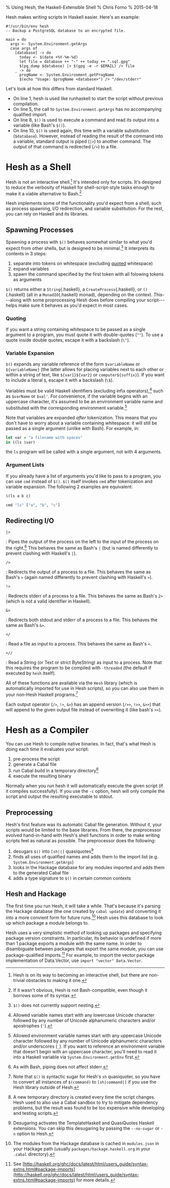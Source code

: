 % Using Hesh, the Haskell-Extensible Shell
% Chris Forno
% 2015-04-18

Hesh makes writing scripts in Haskell easier. Here's an example:

``` {.haskell .numberLines}
#!/usr/bin/env hesh
-- Backup a PostgreSQL database to an encrypted file.

main = do
  args <- System.Environment.getArgs
  case args of
    [database] -> do
      today <- $(date +%Y-%m-%d)
      let file = database ++ "-" ++ today ++ ".sql.gpg"
      $(pg_dump $database) |> $(gpg -e -r $EMAIL) /> file
    _ -> do
      progName <- System.Environment.getProgName
      $(echo "Usage: $progName <database>") /> "/dev/stderr"
```

Let's look at how this differs from standard Haskell.

* On line 1, hesh is used like runhaskell to start the script without previous compilation.
* On line 5, the call to `System.Environment.getArgs` has no accompanying qualified import.
* On line 8, `$()` is used to execute a command and read its output into a variable (like Bash's `$()`).
* On line 10, `$()` is used again, this time with a variable substitution (`$database`). However, instead of reading the result of the command into a variable, standard output is piped (`|>`) to another command. The output of that command is redirected (`/>`) to a file.

# Hesh as a Shell

Hesh is not an interactive shell.[^interactive] It's intended only for scripts. It's designed to reduce the verbosity of Haskell for shell-script-style tasks enough to make it a viable alternative to Bash.[^compatibility]

Hesh implements some of the functionality you'd expect from a shell, such as process spawning, I/O redirection, and variable substitution. For the rest, you can rely on Haskell and its libraries.

## Spawning Processes

Spawning a process with `$()` behaves somewhat similar to what you'd expect from other shells, but is designed to be minimal.[^nesting] It interprets its contents in 3 steps:

1. separate into tokens on whitespace (excluding [quoted](#quoting) whitespace)
2. expand variables
3. spawn the command specified by the first token with all folowing tokens as arguments

`$()` returns either a `String`{.haskell}, a `CreateProcess`{.haskell}, or `()`{.haskell} (all in a `MonadIO`{.haskell} monad), depending on the context. This---along with some proprocessing Hesh does before compiling your script---helps make sure it behaves as you'd expect in most cases.

### Quoting

If you want a string containing whitespace to be passed as a single argument to a program, you must quote it with double-quotes (`""`). To use a quote inside double quotes, escape it with a backslash (`\"`).

### Variable Expansion

`$()` expands any variable reference of the form `$variableName` or `${variableName}` (the latter allows for placing variables next to each other or within a string of text, like `${var1}${var2}` or `computer${suffix}`). If you want to include a literal `$`, escape it with a backslash (`\$`).

Variables must be valid Haskell identifiers (excluding infix operators),[^haskellvariables] such as `$varName` or `$val'`. For convenience, if the variable begins with an uppercase character, it's assumed to be an environment variable name and substituted with the corresponding environment variable.[^environmentvariables]

Note that variables are expanded *after* tokenization. This means that you don't have to worry about a variable containing whitespace: it will still be passed as a single argument (unlike with Bash). For example, in:

```haskell
let var = "a filename with spaces"
in $(ls $var)
```

the `ls` program will be called with a single argument, not with 4 arguments.

### Argument Lists

If you already have a list of arguments you'd like to pass to a program, you can use `cmd` instead of `$()`. `$()` itself invokes `cmd` after tokenization and variable expansion. The following 2 examples are equivalent:

```haskell
$(ls a b c)
```

```haskell
cmd "ls" ["a", "b", "c"]
```

## Redirecting I/O

`|>`

:   Pipes the output of the process on the left to the input of the process on the right.[^pipestderr] This behaves the same as Bash's `|` (but is named differently to prevent clashing with Haskell's `|`).

`/>`

:   Redirects the output of a process to a file. This behaves the same as Bash's `>` (again named differently to prevent clashing with Haskell's `>`).

`!>`

:   Redirects stderr of a process to a file. This behaves the same as Bash's `2>` (which is not a valid identifier in Haskell).

`&>`

:   Redirects both stdout and stderr of a process to a file. This behaves the same as Bash's `&>`.

`</`

:   Read a file as input to a process. This behaves the same as Bash's `<`.

`<//`

:   Read a String (or Text or strict ByteString) as input to a process. Note that this requires the program to be compiled with `-threaded` (the default if executed by `hesh` itself).

All of these functions are available via the `Hesh` library (which is automatically imported for use in Hesh scripts), so you can also use them in your non-Hesh Haskell programs.[^sugar]

Each output operator (`/>`, `!>`, `&>`) has an append version (`/>>`, `!>>`, `&>>`) that will append to the given output file instead of overwriting it (like bash's `>>`).

# Hesh as a Compiler

You can use Hesh to compile native binaries. In fact, that's what Hesh is doing each time it evaluates your script:

1. pre-process the script
2. generate a Cabal file
3. run Cabal build in a temporary directory[^tmpdir]
4. execute the resulting binary

Normally when you run hesh it will automatically execute the given script (if it compiles successfully). If you use the `-c` option, hesh will only compile the script and output the resulting executable to stdout.

## Preprocessing

Hesh's first feature was its automatic Cabal file generation. Without it, your scripts would be limited to the base libraries. From there, the preprocessor evolved hand-in-hand with Hesh's shell functions in order to make writing scripts feel as natural as possible. The preprocessor does the following:

1. desugars `$()` into `[sh||]` quasiquotes[^nosugar]
2. finds all uses of qualified names and adds them to the import list (e.g. `System.Environment.getArgs`)
3. looks in the Hackage database for any modules imported and adds them to the generated Cabal file
4. adds a type signature to `$()` in certain common contexts

## Hesh and Hackage

The first time you run Hesh, it will take a while. That's because it's parsing the Hackage database (the one created by `cabal update`) and converting it into a more convient form for future runs.[^hackagecache] Hesh uses this database to look up which package a module belongs to.

Hesh uses a very simplistic method of looking up packages and specifying package version constraints. In particular, its behavior is undefined if more than 1 package exports a module with the same name. In order to disambiguate between packages that export the same module, you can use package-qualified imports.[^packageimports] For example, to import the vector package implementation of Data.Vector, use `import "vector" Data.Vector`.

[^interactive]: Hesh is on its way to becoming an interactive shell, but there are non-trivial obstacles to making it one.

[^compatibility]: If it wasn't obvious, Hesh is not Bash-compatible, even though it borrows some of its syntax.

[^sugar]: Note that `$()` is syntactic sugar for Hesh's `sh` quasiquoter, so you have to convert all instances of `$(command)` to `[sh|command|]` if you use the Hesh library outside of Hesh.

[^pipestderr]: As with Bash, piping does not affect stderr.

[^nesting]: `$()` does not currently support nesting.

[^haskellvariables]: Allowed variable names start with any lowercase Unicode character followed by any number of Unicode alphanumeric characters and/or apostrophes (`'`).

[^environmentvariables]: Allowed environment variable names start with any uppercase Unicode character followed by any number of Unicode alphanumeric characters and/or underscores (`_`). If you want to reference an environment variable that doesn't begin with an uppercase character, you'll need to read it into a Haskell variable via `System.Environment.getEnv` first.

[^tmpdir]: A new temporary directory is created every time the script changes. Hesh used to also use a Cabal sandbox to try to mitigate dependency problems, but the result was found to be too expensive while developing and testing scripts.

[^nosugar]: Desugaring activates the TemplateHaskell and QuasiQuotes Haskell extensions. You can skip this desugaring by passing the `--no-sugar` or `-n` option to Hesh.

[^hackagecache]: The modules from the Hackage database is cached in `modules.json` in your Hackage path (usually `packages/hackage.haskell.org` in your `.cabal` directory).

[^packageimports]: See [http://haskell.org/ghc/docs/latest/html/users_guide/syntax-extns.html#package-imports](http://haskell.org/ghc/docs/latest/html/users_guide/syntax-extns.html#package-imports) for more details.
